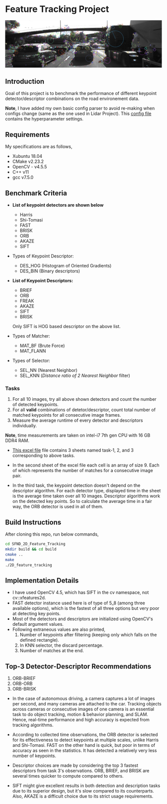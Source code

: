 # Feature Tracking Project

![](./media/keypoints.png)

## Introduction

Goal of this project is to benchmark the performance of different keypoint detector/descriptor combinations on the road environement data.

**Note**, I have added my own basic config parser to avoid re-making when configs change (same as the one used in Lidar Project). This [config file](./src/configs.txt) contains the hyperparameter settings.

## Requirements

My specifications are as follows, 

* Xubuntu 18.04
* CMake v2.23.2
* OpenCV - v4.5.5
* C++ v11
* gcc v7.5.0

## Benchmark Criteria

- **List of keypoint detectors are shown below**
    - Harris
    - Shi-Tomasi
    - FAST
    - BRISK
    - ORB
    - AKAZE
    - SIFT

- Types of Keypoint Descriptor:
    - DES_HOG (Histogram of Oriented Gradients)
    - DES_BIN (Binary descriptors)



- **List of Keypoint Descriptors:**
    - BRIEF
    - ORB
    - FREAK
    - AKAZE
    - SIFT
    - BRISK
    
    Only SIFT is HOG based descriptor on the above list.


- Types of Matcher:
    - MAT_BF (Brute Force)
    - MAT_FLANN

- Types of Selector:
    - SEL_NN (Nearest Neighbor)
    - SEL_KNN (*Distance ratio of 2 Nearest Neighbor* filter) 

### Tasks
1. For all 10 images, try all above shown detectors and count the number of detected keypoints.
2. For all **valid** combinations of detetor/descriptor, count total number of matched keypoints for all consecutive image frames.
3. Measure the average runtime of every detector and descriptors individually.

**Note**, time measurements are taken on intel-i7 7th gen CPU with 16 GB DDR4 RAM.

- [This excel file](./observations.xlsx) file contains 3 sheets named task-1, 2, and 3 corresponding to above tasks. 

- In the second sheet of the excel file each cell is an array of size 9. Each of which represents the number of matches for a consecutive image pair.

- In the third task, the keypoint detection doesn't depend on the descriptor algorithm. For each detector type, displayed time in the sheet is the average time taken over all 10 images. Descriptor algorithms work on the detected key points. So to calculate the average time in a fair way, the ORB detector is used in all of them.

## Build Instructions 

After cloning this repo, run below commands,
```bash
cd SFND_2D_Feature_Tracking
mkdir build && cd build
cmake ..
make
./2D_feature_tracking
```

## Implementation Details

- I have used OpenCV 4.5, which has SIFT in the cv namespace, not cv::xfeatures2d.
- FAST detector instance used here is of type of 5_8 (among three available options), which is the fastest of all three options but very poor at detecting key points. 
- Most of the detectors and descriptors are initialized using OpenCV's default argument values.
- Following extraneous values are also printed,
    1. Number of keypoints after filtering (keeping only which falls on the defined rectangle).
    2. In KNN selector, the discard percentage.
    3. Number of matches at the end.


## Top-3 Detector-Descriptor Recommendations

1. ORB-BRIEF
2. ORB-ORB
3. ORB-BRISK

- In the case of autonomous driving, a camera captures a lot of images per second, and many cameras are attached to the car. Tracking objects across cameras or consecutive images of one camera is an essential task to do object tracking, motion & behavior planning, and SLAM. Hence, real-time performance and high accuracy is expected from tracking algorithms. 

- According to collected time observations, the ORB detector is selected for its effectiveness to detect keypoints at multiple scales, unlike Harris and Shi-Tomasi. FAST on the other hand is quick, but poor in terms of accuracy as seen in the statistics. It has detected a relatively very less number of keypoints.

- Descriptor choices are made by considering the top 3 fastest descriptors from task 3's observations. ORB, BRIEF, and BRISK are several times quicker to compute compared to others.

- SIFT might give excellent results in both detection and description tasks due to its superior design, but it's slow compared to its counterparts. Also, AKAZE is a difficult choice due to its strict usage requirements.


